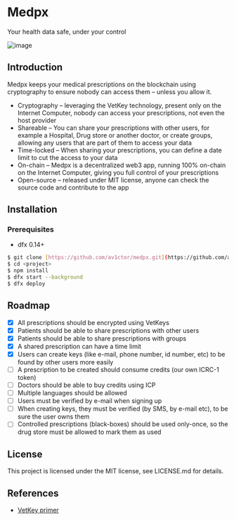 # Medpx
Your health data safe, under your control

![image](https://github.com/av1ctor/medpx/assets/35101441/41d2c91b-1dc8-45c6-9ff3-366d0c2010f7)

## Introduction
Medpx keeps your medical prescriptions on the blockchain using cryptography to ensure nobody can access them – unless you allow it.

- Cryptography – leveraging the VetKey technology, present only on the Internet Computer, nobody can access your prescriptions, not even the host provider
- Shareable – You can share your prescriptions with other users, for example a Hospital, Drug store or another doctor, or create groups, allowing any users that are part of them to access your data
- Time-locked – When sharing your prescriptions, you can define a date limit to cut the access to your data
- On-chain – Medpx is a decentralized web3 app, running 100% on-chain on the Internet Computer, giving you full control of your prescriptions
- Open-source – released under MIT license, anyone can check the source code and contribute to the app

## Installation

### Prerequisites
- dfx 0.14+

```bash
$ git clone [https://github.com/av1ctor/medpx.git](https://github.com/av1ctor/medpx.git)
$ cd <project>
$ npm install
$ dfx start --background
$ dfx deploy
```

## Roadmap
- [x] All prescriptions should be encrypted using VetKeys
- [x] Patients should be able to share prescriptions with other users 
- [x] Patients should be able to share prescriptions with groups
- [x] A shared prescription can have a time limit
- [x] Users can create keys (like e-mail, phone number, id number, etc) to be found by other users more easily
- [ ] A prescription to be created should consume credits (our own ICRC-1 token)
- [ ] Doctors should be able to buy credits using ICP
- [ ] Multiple languages should be allowed
- [ ] Users must be verified by e-mail when signing up
- [ ] When creating keys, they must be verified (by SMS, by e-mail etc), to be sure the user owns them
- [ ] Controlled prescriptions (black-boxes) should be used only-once, so the drug store must be allowed to mark them as used

## License
This project is licensed under the MIT license, see LICENSE.md for details. 

## References
- [VetKey primer](https://internetcomputer.org/blog/features/vetkey-primer)
